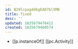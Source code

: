 ```yaml
---
id: B29lcpagddbgEAD7blXMB
title: fixed
desc: ''
updated: 1635679476412
created: 1635679460574
---
```




- [[p.instanceOf]] [[pc.Activity]]
